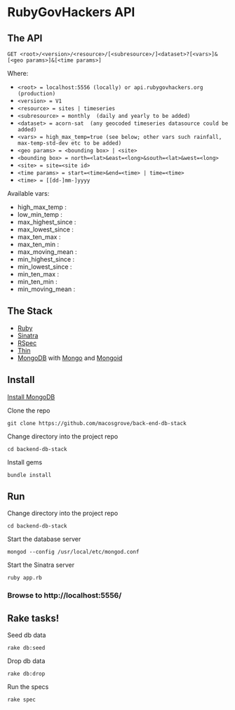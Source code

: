 RubyGovHackers API
============================

The API
-------
```
GET <root>/<version>/<resource>/[<subresource>/]<dataset>?[<vars>]&[<geo params>]&[<time params>] 
```
Where:

* ```<root> = localhost:5556 (locally) or api.rubygovhackers.org (production)                                      ``` 
* ```<version> = V1  ```
* ```<resource> = sites | timeseries  ```
* ```<subresource> = monthly  (daily and yearly to be added)```
* ```<dataset> = acorn-sat  (any geocoded timeseries datasource could be added)```
* ```<vars> = high_max_temp=true (see below; other vars such rainfall, max-temp-std-dev etc to be added) ```
* ```<geo params> = <bounding box> | <site>  ```
* ```<bounding box> = north=<lat>&east=<long>&south=<lat>&west=<long>  ```
* ```<site> = site=<site id>  ```
* ```<time params> = start=<time>&end=<time> | time=<time>  ```
* ```<time> = [[dd-]mm-]yyyy  ```

Available vars:
* high_max_temp     :
* low_min_temp      :
* max_highest_since :
* max_lowest_since  :
* max_ten_max       :
* max_ten_min       :
* max_moving_mean   :
* min_highest_since :
* min_lowest_since  :
* min_ten_max       :
* min_ten_min       :
* min_moving_mean   :

The Stack
-------

* [Ruby](http://www.ruby-doc.org/core-2.1.2/)
* [Sinatra](http://www.sinatrarb.com/)
* [RSpec](https://www.relishapp.com/rspec/rspec-core/v/2-99/docs/)
* [Thin](http://code.macournoyer.com/thin/)
* [MongoDB](http://docs.mongodb.org/manual/) with [Mongo](https://rubygems.org/gems/mongo) and [Mongoid](http://mongoid.org/en/mongoid/index.html)

Install
-------

[Install MongoDB](http://docs.mongodb.org/manual/installation/)

Clone the repo  
```
git clone https://github.com/macosgrove/back-end-db-stack
```

Change directory into the project repo  
```
cd backend-db-stack
```

Install gems  
```
bundle install
```


Run
---

Change directory into the project repo  
```
cd backend-db-stack
```

Start the database server  
```
mongod --config /usr/local/etc/mongod.conf
```
Start the Sinatra server  
```
ruby app.rb
```
### Browse to http://localhost:5556/

Rake tasks!
-----------

Seed db data  
```
rake db:seed
```

Drop db data  
```
rake db:drop
```

Run the specs  
```
rake spec
```

